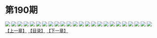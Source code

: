 # 第190期
![](https://mao.mhtupian.com/uploads/img/7563/118982/001.jpg)
![](https://mao.mhtupian.com/uploads/img/7563/118982/002.jpg)
![](https://mao.mhtupian.com/uploads/img/7563/118982/003.jpg)
![](https://mao.mhtupian.com/uploads/img/7563/118982/004.jpg)
![](https://mao.mhtupian.com/uploads/img/7563/118982/005.jpg)
![](https://mao.mhtupian.com/uploads/img/7563/118982/006.jpg)
![](https://mao.mhtupian.com/uploads/img/7563/118982/007.jpg)
![](https://mao.mhtupian.com/uploads/img/7563/118982/008.jpg)
![](https://mao.mhtupian.com/uploads/img/7563/118982/009.jpg)
![](https://mao.mhtupian.com/uploads/img/7563/118982/010.jpg)
![](https://mao.mhtupian.com/uploads/img/7563/118982/011.jpg)
![](https://mao.mhtupian.com/uploads/img/7563/118982/012.jpg)
![](https://mao.mhtupian.com/uploads/img/7563/118982/013.jpg)
![](https://mao.mhtupian.com/uploads/img/7563/118982/014.jpg)
![](https://mao.mhtupian.com/uploads/img/7563/118982/015.jpg)
![](https://mao.mhtupian.com/uploads/img/7563/118982/016.jpg)
![](https://mao.mhtupian.com/uploads/img/7563/118982/017.jpg)
![](https://mao.mhtupian.com/uploads/img/7563/118982/018.jpg)
![](https://mao.mhtupian.com/uploads/img/7563/118982/019.jpg)
![](https://mao.mhtupian.com/uploads/img/7563/118982/020.jpg)
![](https://mao.mhtupian.com/uploads/img/7563/118982/021.jpg)
![](https://mao.mhtupian.com/uploads/img/7563/118982/022.jpg)
![](https://mao.mhtupian.com/uploads/img/7563/118982/023.jpg)
![](https://mao.mhtupian.com/uploads/img/7563/118982/024.jpg)
[【上一章】](./92.md)
[【目录】](./READMD.md)
[【下一章】](./94.md)
